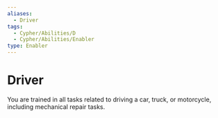 ```yaml
---
aliases:
  - Driver
tags:
  - Cypher/Abilities/D
  - Cypher/Abilities/Enabler
type: Enabler
---
```


# Driver

You are trained in all tasks related to driving a car, truck, or motorcycle, including mechanical repair tasks.
